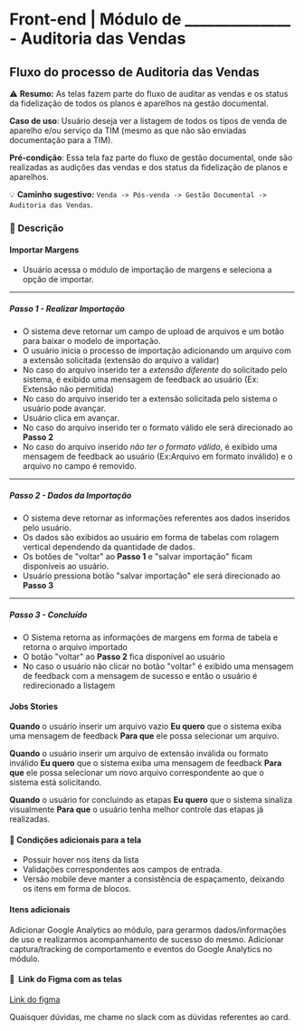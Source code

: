 # Front-end | Módulo de ______________ - Auditoria das Vendas

## Fluxo do processo de Auditoria das Vendas

:warning: **Resumo:** As telas fazem parte do fluxo de auditar as vendas e os status da fidelização de todos os planos e aparelhos na gestão documental. 


**Caso de uso**: Usuário deseja ver a listagem de todos os tipos de venda de aparelho e/ou serviço da TIM (mesmo as que não são enviadas documentação para a TIM).

**Pré-condição**: Essa tela faz parte do fluxo de gestão documental, onde são realizadas as audições das vendas e dos status da fidelização de planos e aparelhos.

:bulb: **Caminho sugestivo:** `Venda -> Pós-venda -> Gestão Documental ->` `Auditoria das Vendas`.

### :pushpin: Descrição

#### Importar Margens

- Usuário acessa o módulo de importação de margens e seleciona a opção de importar.
---
##### Passo 1 - Realizar Importação
- O sistema deve retornar um campo de upload de arquivos e um botão para baixar o modelo de importação.
- O usuário inicia o processo de importação adicionando um arquivo com a extensão solicitada (extensão do arquivo a validar)
- No caso do arquivo inserido ter a *extensão diferente* do solicitado pelo sistema, é exibido uma mensagem de feedback ao usuário (Ex: Extensão não permitida)
- No caso do arquivo inserido ter a extensão solicitada pelo sistema o usuário pode avançar.
- Usuário clica em avançar.
- No caso do arquivo inserido ter o formato válido ele será direcionado ao **Passo 2**
- No caso do arquivo inserido *não ter o formato válido*, é exibido uma mensagem de feedback ao usuário (Ex:Arquivo em formato inválido) e o arquivo no campo é removido. 
---
##### Passo 2 - Dados da Importação
- O sistema deve retornar as informações referentes aos dados inseridos pelo usuário.
- Os dados são exibidos ao usuário em forma de tabelas com rolagem vertical dependendo da quantidade de dados.
- Os botões de "voltar" ao **Passo 1** e "salvar importação" ficam disponíveis ao usuário.
- Usuário pressiona botão "salvar importação" ele será direcionado ao **Passo 3**
---
##### Passo 3 - Concluído
- O Sistema retorna as informações de margens em forma de tabela e retorna o arquivo importado
- O botão "voltar" ao **Passo 2** fica disponível ao usuário
- No caso o usuário não clicar no botão "voltar" é exibido uma mensagem de feedback com a mensagem de sucesso e então o usuário é redirecionado a listagem


#### Jobs Stories

**Quando** o usuário inserir um arquivo vazio
**Eu quero** que o sistema exiba uma mensagem de feedback
**Para que** ele possa selecionar um arquivo.

**Quando** o usuário inserir um arquivo de extensão inválida ou formato inválido
**Eu quero** que o sistema exiba uma mensagem de feedback
**Para que** ele possa selecionar um novo arquivo correspondente ao que o sistema está solicitando.

**Quando** o usuário for concluindo as etapas
**Eu quero** que o sistema sinaliza visualmente 
**Para que** o usuário tenha melhor controle das etapas já realizadas.

#### :rocket: Condições adicionais para a tela

- Possuir hover nos itens da lista
- Validações correspondentes aos campos de entrada.
- Versão mobile deve manter a consistência de espaçamento, deixando os itens em forma de blocos.

#### Itens adicionais

Adicionar Google Analytics ao módulo, para gerarmos dados/informações de uso e realizarmos acompanhamento de sucesso do mesmo.
Adicionar captura/tracking de comportamento e eventos do Google Analytics no módulo.

#### :art:  Link do Figma com as telas

[Link do figma](https://www.figma.com/file/bIbPVxbgvhOqqQ3iyn5RK4TN/DV-2482---Criar-menu-de-importa%C3%A7%C3%A3o-de-margens-no-geretim?node-id=81%3A591)

Quaisquer dúvidas, me chame no slack com as dúvidas referentes ao card.
